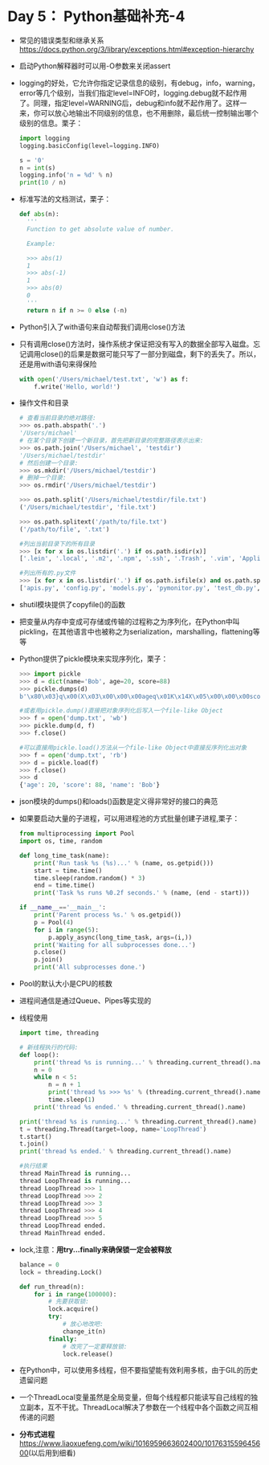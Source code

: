 <!--
 * @Author: sunyz
 * @Date: 2019-07-30 22:52:44
 * @github: https://github.com/sunyz
 * @LastEditors: sunyz
 * @LastEditTime: 2019-07-30 23:56:42
 * @Description: content
 -->

# Day 5： Python基础补充-4

- 常见的错误类型和继承关系<https://docs.python.org/3/library/exceptions.html#exception-hierarchy>
- 启动Python解释器时可以用-O参数来关闭assert
- logging的好处，它允许你指定记录信息的级别，有debug，info，warning，error等几个级别，当我们指定level=INFO时，logging.debug就不起作用了。同理，指定level=WARNING后，debug和info就不起作用了。这样一来，你可以放心地输出不同级别的信息，也不用删除，最后统一控制输出哪个级别的信息。栗子：

  ```py
  import logging
  logging.basicConfig(level=logging.INFO)

  s = '0'
  n = int(s)
  logging.info('n = %d' % n)
  print(10 / n)
  ```

- 标准写法的文档测试，栗子：

  ```py
  def abs(n):
    '''
    Function to get absolute value of number.

    Example:

    >>> abs(1)
    1
    >>> abs(-1)
    1
    >>> abs(0)
    0
    '''
    return n if n >= 0 else (-n)
    ```

- Python引入了with语句来自动帮我们调用close()方法
- 只有调用close()方法时，操作系统才保证把没有写入的数据全部写入磁盘。忘记调用close()的后果是数据可能只写了一部分到磁盘，剩下的丢失了。所以，还是用with语句来得保险

  ```py
  with open('/Users/michael/test.txt', 'w') as f:
      f.write('Hello, world!')
  ```

- 操作文件和目录

  ```py
  # 查看当前目录的绝对路径:
  >>> os.path.abspath('.')
  '/Users/michael'
  # 在某个目录下创建一个新目录，首先把新目录的完整路径表示出来:
  >>> os.path.join('/Users/michael', 'testdir')
  '/Users/michael/testdir'
  # 然后创建一个目录:
  >>> os.mkdir('/Users/michael/testdir')
  # 删掉一个目录:
  >>> os.rmdir('/Users/michael/testdir')

  >>> os.path.split('/Users/michael/testdir/file.txt')
  ('/Users/michael/testdir', 'file.txt')

  >>> os.path.splitext('/path/to/file.txt')
  ('/path/to/file', '.txt')

  #列出当前目录下的所有目录
  >>> [x for x in os.listdir('.') if os.path.isdir(x)]
  ['.lein', '.local', '.m2', '.npm', '.ssh', '.Trash', '.vim', 'Applications', 'Desktop', ...]

  #列出所有的.py文件
  >>> [x for x in os.listdir('.') if os.path.isfile(x) and os.path.splitext(x)[1]=='.py']
  ['apis.py', 'config.py', 'models.py', 'pymonitor.py', 'test_db.py', 'urls.py', 'wsgiapp.py']
  ```

- shutil模块提供了copyfile()的函数
- 把变量从内存中变成可存储或传输的过程称之为序列化，在Python中叫pickling，在其他语言中也被称之为serialization，marshalling，flattening等等
- Python提供了pickle模块来实现序列化，栗子：

  ```py
  >>> import pickle
  >>> d = dict(name='Bob', age=20, score=88)
  >>> pickle.dumps(d)
  b'\x80\x03}q\x00(X\x03\x00\x00\x00ageq\x01K\x14X\x05\x00\x00\x00scoreq\x02KXX\x04\x00\x00\x00nameq\x03X\x03\x00\x00\x00Bobq\x04u.'

  #或者用pickle.dump()直接把对象序列化后写入一个file-like Object
  >>> f = open('dump.txt', 'wb')
  >>> pickle.dump(d, f)
  >>> f.close()

  #可以直接用pickle.load()方法从一个file-like Object中直接反序列化出对象
  >>> f = open('dump.txt', 'rb')
  >>> d = pickle.load(f)
  >>> f.close()
  >>> d
  {'age': 20, 'score': 88, 'name': 'Bob'}
  ```

- json模块的dumps()和loads()函数是定义得非常好的接口的典范
- 如果要启动大量的子进程，可以用进程池的方式批量创建子进程,栗子：

  ```py
  from multiprocessing import Pool
  import os, time, random

  def long_time_task(name):
      print('Run task %s (%s)...' % (name, os.getpid()))
      start = time.time()
      time.sleep(random.random() * 3)
      end = time.time()
      print('Task %s runs %0.2f seconds.' % (name, (end - start)))

  if __name__=='__main__':
      print('Parent process %s.' % os.getpid())
      p = Pool(4)
      for i in range(5):
          p.apply_async(long_time_task, args=(i,))
      print('Waiting for all subprocesses done...')
      p.close()
      p.join()
      print('All subprocesses done.')
  ```

- Pool的默认大小是CPU的核数
- 进程间通信是通过Queue、Pipes等实现的
- 线程使用

  ```py
  import time, threading

  # 新线程执行的代码:
  def loop():
      print('thread %s is running...' % threading.current_thread().name)
      n = 0
      while n < 5:
          n = n + 1
          print('thread %s >>> %s' % (threading.current_thread().name, n))
          time.sleep(1)
      print('thread %s ended.' % threading.current_thread().name)

  print('thread %s is running...' % threading.current_thread().name)
  t = threading.Thread(target=loop, name='LoopThread')
  t.start()
  t.join()
  print('thread %s ended.' % threading.current_thread().name)

  #执行结果
  thread MainThread is running...
  thread LoopThread is running...
  thread LoopThread >>> 1
  thread LoopThread >>> 2
  thread LoopThread >>> 3
  thread LoopThread >>> 4
  thread LoopThread >>> 5
  thread LoopThread ended.
  thread MainThread ended.
  ```

- lock,注意：**用try...finally来确保锁一定会被释放**

  ```py
  balance = 0
  lock = threading.Lock()

  def run_thread(n):
      for i in range(100000):
          # 先要获取锁:
          lock.acquire()
          try:
              # 放心地改吧:
              change_it(n)
          finally:
              # 改完了一定要释放锁:
              lock.release()
  ```

- 在Python中，可以使用多线程，但不要指望能有效利用多核，由于GIL的历史遗留问题
- 一个ThreadLocal变量虽然是全局变量，但每个线程都只能读写自己线程的独立副本，互不干扰。ThreadLocal解决了参数在一个线程中各个函数之间互相传递的问题
- **分布式进程**<https://www.liaoxuefeng.com/wiki/1016959663602400/1017631559645600>(以后用到细看)
